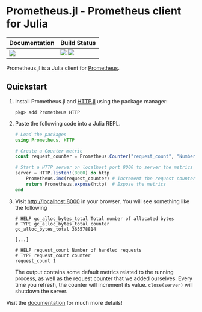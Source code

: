 # Prometheus.jl - Prometheus client for Julia

| **Documentation**         | **Build Status**                                        |
|:------------------------- |:------------------------------------------------------- |
| [![][docs-img]][docs-url] | [![][ci-img]][ci-url] [![][coverage-img]][coverage-url] |

Prometheus.jl is a Julia client for [Prometheus](https://prometheus.io/).

## Quickstart

1. Install Prometheus.jl and [HTTP.jl](https://github.com/JuliaWeb/HTTP.jl)
   using the package manager:
   ```
   pkg> add Prometheus HTTP
   ```

2. Paste the following code into a Julia REPL.
   ```julia
   # Load the packages
   using Prometheus, HTTP

   # Create a Counter metric
   const request_counter = Prometheus.Counter("request_count", "Number of handled requests")

   # Start a HTTP server on localhost port 8000 to server the metrics
   server = HTTP.listen!(8000) do http
       Prometheus.inc(request_counter) # Increment the request counter
       return Prometheus.expose(http)  # Expose the metrics
   end
   ```

3. Visit <http://localhost:8000> in your browser. You will see something like the following
   ```
   # HELP gc_alloc_bytes_total Total number of allocated bytes
   # TYPE gc_alloc_bytes_total counter
   gc_alloc_bytes_total 365578814

   [...]

   # HELP request_count Number of handled requests
   # TYPE request_count counter
   request_count 1
   ```
   The output contains some default metrics related to the running process, as well as the
   request counter that we added ourselves. Every time you refresh, the counter will
   increment its value. `close(server)` will shutdown the server.

Visit the [documentation](https://fredrikekre.github.io/Prometheus.jl/) for
much more details!


[docs-img]: https://img.shields.io/badge/docs-latest%20release-blue.svg
[docs-url]: https://fredrikekre.github.io/Prometheus.jl/
[ci-img]: https://github.com/fredrikekre/Prometheus.jl/actions/workflows/CI.yml/badge.svg?event=push
[ci-url]: https://github.com/fredrikekre/Prometheus.jl/actions/workflows/CI.yml
[coverage-img]: https://codecov.io/github/fredrikekre/Prometheus.jl/graph/badge.svg
[coverage-url]: https://codecov.io/github/fredrikekre/Prometheus.jl

